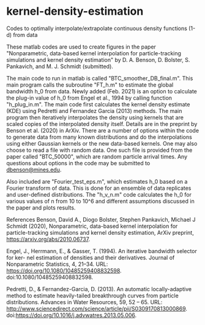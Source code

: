 # kernel-density-estimation
Codes to optimally interpolate/extrapolate continuous density functions (1-d) from data

These matlab codes are used to create figures in the paper "Nonparametric, data-based kernel interpolation for particle-tracking simulations and kernel density estimation" by D. A. Benson, D. Bolster, S. Pankavich, and M. J. Schmidt (submitted).

The main code to run in matlab is called "BTC_smoother_DB_final.m".  This main program calls the subroutine "FT_h.m" to estimate the global bandwidth h_0 from data. Newly added (Feb. 2021) is an option to calculate the plug-in value of h_0 from Engel et al., 1994 by calling function "h_plug_in.m".  The main code first calculates the kernel density estimate (KDE) using Pedretti and Fernandez Garcia (2013) methods.  The main program then iteratively interpolates the density using kernels that are scaled copies of the interpolated density itself. Details are in the preprint by Benson et al. (2020) in ArXiv.  There are a number of options within the code to generate data from many known distributions and do the interpolations using either Gaussian kernels or the new data-based kernels.  One may also choose to read a file with random data.  One such file is provided from the paper called "BTC_50000", which are random particle arrival times. Any questions about options in the code may be submitted to dbenson@mines.edu.

Also included are "Fourier_test_eps.m", which estimates h_0 based on a Fourier transform of data.  This is done for an ensemble of data replicates and user-defined distributions.  The "h_v_n.m" code calculates the h_0 for various values of n from 10 to 10^6 and different assumptions discussed in the paper and plots results.

References
Benson, David A., Diogo Bolster, Stephen Pankavich, Michael J Schmidt (2020), Nonparametric, data-based kernel interpolation for particle-tracking simulations and kernel density estimation, ArXiv preprint, https://arxiv.org/abs/2010.06737.

Engel, J., Herrmann, E., & Gasser, T. (1994). An iterative bandwidth selector for ker- nel estimation of densities and their derivatives. Journal of Nonparametric Statistics, 4, 21–34. URL: https://doi.org/10.1080/10485259408832598. doi:10.1080/10485259408832598.

Pedretti, D., & Fernandez-Garcia, D. (2013). An automatic locally-adaptive method to estimate heavily-tailed breakthrough curves from particle distributions. Advances in Water Resources, 59, 52 – 65. URL: http://www.sciencedirect.com/science/article/pii/S0309170813000869. doi:https://doi.org/10.1016/j.advwatres.2013.05.006.
